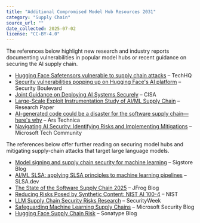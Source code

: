 ```yaml
---
title: "Additional Compromised Model Hub Resources 2031"
category: "Supply Chain"
source_url: ""
date_collected: 2025-07-02
license: "CC-BY-4.0"
---
```


The references below highlight new research and industry reports documenting vulnerabilities in popular model hubs or recent guidance on securing the AI supply chain.

- [Hugging Face Safetensors vulnerable to supply chain attacks](https://techhq.com/2024/03/hugging-face-safetensors-vulnerable-to-supply-chain-attacks/) – TechHQ
- [Security vulnerabilities popping up on Hugging Face's AI platform](https://securityboulevard.com/2024/02/security-vulnerabilities-popping-up-on-hugging-faces-ai-platform/) – Security Boulevard
- [Joint Guidance on Deploying AI Systems Securely](https://www.cisa.gov/news-events/alerts/2024/04/15/joint-guidance-deploying-ai-systems-securely) – CISA
- [Large-Scale Exploit Instrumentation Study of AI/ML Supply Chain](https://huggingface.co/papers/2410.04490) – Research Paper
- [AI-generated code could be a disaster for the software supply chain—here's why](https://arstechnica.com/security/2025/04/ai-generated-code-could-be-a-disaster-for-the-software-supply-chain-heres-why/) – Ars Technica
- [Navigating AI Security: Identifying Risks and Implementing Mitigations](https://techcommunity.microsoft.com/blog/marketplace-blog/navigating-ai-security-identifying-risks-and-implementing-mitigations/4413595) – Microsoft Tech Community

The references below offer further reading on securing model hubs and mitigating supply-chain attacks that target large language models.

- [Model signing and supply chain security for machine learning](https://blog.sigstore.dev/model-signing-and-supply-chain-security/) – Sigstore Blog
- [AI/ML SLSA: applying SLSA principles to machine learning pipelines](https://slsa.dev/blog/2024/02/ai-ml-slsa) – SLSA.dev
- [The State of the Software Supply Chain 2025](https://jfrog.com/blog/state-of-software-supply-chain-security-2025/) – JFrog Blog
- [Reducing Risks Posed by Synthetic Content: NIST AI 100-4](https://nvlpubs.nist.gov/nistpubs/ai/NIST.AI.100-4.pdf) – NIST
- [LLM Supply Chain Security Risks Research](https://www.securityweek.com/llm-supply-chain-security-risks-research/) – SecurityWeek
- [Safeguarding Machine Learning Supply Chains](https://www.microsoft.com/en-us/security/blog/2024/10/20/safeguarding-machine-learning-supply-chain/) – Microsoft Security Blog
- [Hugging Face Supply Chain Risk](https://www.sonatype.com/blog/hugging-face-supply-chain-risk) – Sonatype Blog
